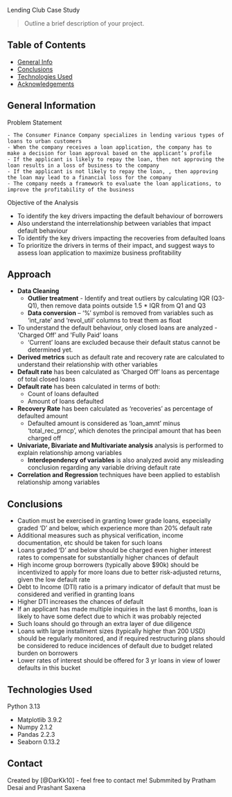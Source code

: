 Lending Club Case Study
> Outline a brief description of your project.


## Table of Contents
* [General Info](#general-information)
* [Conclusions](#conclusions)
* [Technologies Used](#technologies-used)
* [Acknowledgements](#acknowledgements)

<!-- You can include any other section that is pertinent to your problem -->

## General Information
 Problem Statement
   
    - The Consumer Finance Company specializes in lending various types of loans to urban customers
    - When the company receives a loan application, the company has to make a decision for loan approval based on the applicant’s profile
    - If the applicant is likely to repay the loan, then not approving the loan results in a loss of business to the company
    - If the applicant is not likely to repay the loan, , then approving the loan may lead to a financial loss for the company
    - The company needs a framework to evaluate the loan applications, to improve the profitability of the business

Objective of the Analysis
  - To identify the key drivers impacting the default behaviour of borrowers
  - Also understand the interrelationship between variables that impact default behaviour
  - To identify the key drivers impacting the recoveries from defaulted loans
  - To prioritize the drivers in terms of their impact, and suggest ways to assess loan application to maximize business profitability

## Approach
- **Data Cleaning**
    - **Outlier treatment** - Identify and treat outliers by calculating IQR (Q3-Q1), then remove data points outside 1.5 * IQR from Q1 and Q3
    - **Data conversion** – ‘%’ symbol is removed from variables such as ‘int_rate’ and ‘revol_util’ columns to treat them as float
- To understand the default behaviour, only closed loans are analyzed - 'Charged Off’ and 'Fully Paid’ loans
    - ‘Current’ loans are excluded because their default status cannot be determined yet.
- **Derived metrics** such as default rate and recovery rate are calculated to understand their relationship with other variables
- **Default rate** has been calculated as ‘Charged Off’ loans as percentage of total closed loans
- **Default rate** has been calculated in terms of both:
    - Count of loans defaulted
    - Amount of loans defaulted
- **Recovery Rate** has been calculated as ‘recoveries’ as percentage of defaulted amount
    - Defaulted amount is considered as ‘loan_amnt’ minus ‘total_rec_prncp’, which denotes the principal amount that has been charged off
- **Univariate, Bivariate and Multivariate analysis** analysis is performed to explain relationship among variables
    - **Interdependency of variables** is also analyzed avoid any misleading conclusion regarding any variable driving default rate
- **Correlation and Regression** techniques have been applied to establish relationship among variables


 

<!-- You don't have to answer all the questions - just the ones relevant to your project. -->

## Conclusions

  - Caution must be exercised in granting lower grade loans, especially graded ‘D’ and below, which experience more than 20% default rate
  - Additional measures such as physical verification, income documentation, etc should be taken for such loans
  - Loans graded ‘D’ and below should be charged even higher interest rates to compensate for substantially higher chances of default
  - High income group borrowers (typically above $90k) should be incentivized to apply for more loans due to better risk-adjusted returns, given the low
    default rate
  - Debt to Income (DTI) ratio is a primary indicator of default that must be considered and verified in granting loans
  - Higher DTI increases the chances of default
  - If an applicant has made multiple inquiries in the last 6 months, loan is likely to have some defect due to which it was probably rejected
  - Such loans should go through an extra layer of due diligence
  - Loans with large installment sizes (typically higher than 200 USD) should be regularly monitored, and if required restructuring plans should be considered
    to reduce incidences of default due to budget related burden on borrowers
  - Lower rates of interest should be offered for 3 yr loans in view of lower defaults in this bucket


<!-- You don't have to answer all the questions - just the ones relevant to your project. -->


## Technologies Used
  Python 3.13 
  - Matplotlib 3.9.2
  - Numpy 2.1.2
  - Pandas 2.2.3
  - Seaborn 0.13.2
<!-- As the libraries versions keep on changing, it is recommended to mention the version of library used in this project -->

## Contact
Created by [@DarKk10] - feel free to contact me!
Submmited by Pratham Desai and Prashant Saxena


<!-- Optional -->
<!-- ## License -->
<!-- This project is open source and available under the [... License](). -->

<!-- You don't have to include all sections - just the one's relevant to your project -->
